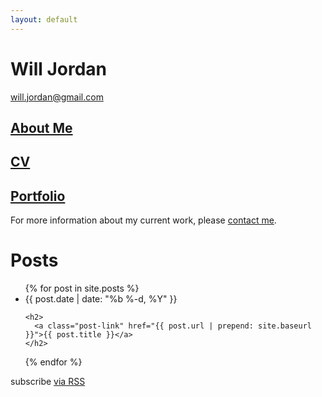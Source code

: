 ```yaml
---
layout: default
---
```

# Will Jordan
[will.jordan@gmail.com](mailto:will.jordan@gmail.com)

## [About Me](/about/)

## [CV](/cv)

## [Portfolio](/portfolio/)

For more information about my current work, please [contact me](mailto:will.jordan@gmail.com).

<h1 class="page-heading">Posts</h1>

<ul class="post-list">
{% for post in site.posts %}
  <li>
    <span class="post-meta">{{ post.date | date: "%b %-d, %Y" }}</span>

    <h2>
      <a class="post-link" href="{{ post.url | prepend: site.baseurl }}">{{ post.title }}</a>
    </h2>
  </li>
{% endfor %}
</ul>

<p class="rss-subscribe">subscribe <a href="{{ "/feed.xml" | prepend: site.baseurl }}">via RSS</a></p>
